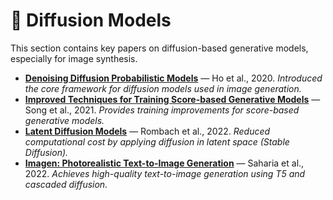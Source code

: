 # 🎨 Diffusion Models

This section contains key papers on diffusion-based generative models, especially for image synthesis.

- **[Denoising Diffusion Probabilistic Models](https://arxiv.org/abs/2006.11239)** — Ho et al., 2020. _Introduced the core framework for diffusion models used in image generation._
- **[Improved Techniques for Training Score-based Generative Models](https://arxiv.org/abs/2105.05233)** — Song et al., 2021. _Provides training improvements for score-based generative models._
- **[Latent Diffusion Models](https://arxiv.org/abs/2112.10752)** — Rombach et al., 2022. _Reduced computational cost by applying diffusion in latent space (Stable Diffusion)._
- **[Imagen: Photorealistic Text-to-Image Generation](https://arxiv.org/abs/2205.11487)** — Saharia et al., 2022. _Achieves high-quality text-to-image generation using T5 and cascaded diffusion._
